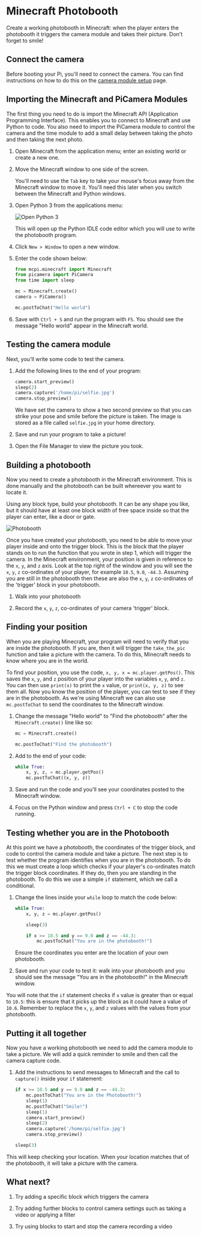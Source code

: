 # Minecraft Photobooth

Create a working photobooth in Minecraft: when the player enters the photobooth it triggers the camera module and takes their picture. Don't forget to smile!

## Connect the camera

Before booting your Pi, you'll need to connect the camera. You can find instructions on how to do this on the [camera module setup](https://www.raspberrypi.org/help/camera-module-setup/) page. 

## Importing the Minecraft and PiCamera Modules

The first thing you need to do is import the Minecraft API (Application Programming Interface). This enables you to connect to Minecraft and use Python to code. You also need to import the PiCamera module to control the camera and the time module to add a small delay between taking the photo and then taking the next photo.

1. Open Minecraft from the application menu; enter an existing world or create a new one.

1. Move the Minecraft window to one side of the screen.

    You'll need to use the `Tab` key to take your mouse's focus away from the Minecraft window to move it. You'll need this later when you switch between the Minecraft and Python windows.

1. Open Python 3 from the applications menu:

    ![Open Python 3](images/python3-app-menu.png)

    This will open up the Python IDLE code editor which you will use to write the photobooth program.

1. Click `New > Window` to open a new window.

1. Enter the code shown below:

	``` python
	from mcpi.minecraft import Minecraft
	from picamera import PiCamera
	from time import sleep

	mc = Minecraft.create()
    camera = PiCamera()

	mc.postToChat("Hello world")
	```

1. Save with `Ctrl + S` and run the program with `F5`. You should see the message "Hello world" appear in the Minecraft world.

## Testing the camera module

Next, you'll write some code to test the camera.

1. Add the following lines to the end of your program:

    ``` python
	camera.start_preview()
	sleep(2)
	camera.capture('/home/pi/selfie.jpg')
	camera.stop_preview()
    ```

    We have set the camera to show a two second preview so that you can strike your pose and smile before the picture is taken. The image is stored as a file called `selfie.jpg` in your home directory.

1. Save and run your program to take a picture!

1. Open the File Manager to view the picture you took.

## Building a photobooth

Now you need to create a photobooth in the Minecraft environment. This is done manually and the photobooth can be built whereever you want to locate it.

Using any block type, build your photobooth. It can be any shape you like, but it should have at least one block width of free space inside so that the player can enter, like a door or gate.

![Photobooth](images/photobooth.png)

Once you have created your photobooth, you need to be able to move your player inside and onto the trigger block. This is the block that the player stands on to run the function that you wrote in step 1, which will trigger the camera. In the Minecraft environment, your position is given in reference to the `x`, `y`, and `z` axis. Look at the top right of the window and you will see the `x`, `y`, `z` co-ordinates of your player, for example `10.5`, `9.0`, `-44.3`. Assuming you are still in the photobooth then these are also the `x`, `y`, `z` co-ordinates of the 'trigger' block in your photobooth.

1. Walk into your photobooth

1. Record the `x`, `y`, `z`, co-ordinates of your camera 'trigger' block.

## Finding your position

When you are playing Minecraft, your program will need to verify that you are inside the photobooth. If you are, then it will trigger the `take_the_pic` function and take a picture with the camera. To do this, Minecraft needs to know where you are in the world.

To find your position, you use the code, `x, y, x = mc.player.getPos()`.  This saves the `x`, `y`, and `z` position of your player into the variables `x`, `y`, and `z`.  You can then use `print(x)` to print the `x` value, or `print(x, y, z)` to see them all. Now you know the position of the player, you can test to see if they are in the photobooth. As we're using Minecraft we can also use `mc.postToChat` to send the coordinates to the Minecraft window.

1. Change the message "Hello world" to "Find the photobooth" after the `Minecraft.create()` line like so:

    ```python
    mc = Minecraft.create()

    mc.postToChat("Find the photobooth")
    ```

1. Add to the end of your code:

    ``` python
	while True:
		x, y, z, = mc.player.getPos()
		mc.postToChat((x, y, z))
    ```

1. Save and run the code and you'll see your coordinates posted to the Minecraft window.

1. Focus on the Python window and press `Ctrl + C` to stop the code running.

## Testing whether you are in the Photobooth

At this point we have a photobooth, the coordinates of the trigger block, and code to control the camera module and take a picture. The next step is to test whether the program identifies when you are in the photobooth. To do this we must create a loop which checks if your player's co-ordinates match the trigger block coordinates. If they do, then you are standing in the photobooth. To do this we use a simple `if` statement, which we call a conditional.

1. Change the lines inside your `while` loop to match the code below:

    ```python
    while True:
        x, y, z = mc.player.getPos()

    	sleep(3)

    	if x >= 10.5 and y == 9.0 and z == -44.3:
    	    mc.postToChat("You are in the photobooth!")
    ```

    Ensure the coordinates you enter are the location of your own photobooth.

1. Save and run your code to test it: walk into your photobooth and you should see the message "You are in the photobooth!" in the Minecraft window.

You will note that the `if` statement checks if `x` value is greater than or equal to `10.5`: this is ensure that it picks up the block as it could have a value of `10.6`. Remember to replace the `x`, `y`, and `z` values with the values from your photobooth.

## Putting it all together

Now you have a working photobooth we need to add the camera module to take a picture. We will add a quick reminder to smile and then call the camera capture code.

1. Add the instructions to send messages to Minecraft and the call to `capture()` inside your `if` statement:

    ```python
    if x >= 10.5 and y == 9.0 and z == -44.3:
        mc.postToChat("You are in the Photobooth!")
        sleep(1)
        mc.postToChat("Smile!")
        sleep(1)
        camera.start_preview()
        sleep(2)
        camera.capture('/home/pi/selfie.jpg')
        camera.stop_preview()

    sleep(3)
    ```

This will keep checking your location. When your location matches that of the photobooth, it will take a picture with the camera.

## What next?

1. Try adding a specific block which triggers the camera

1. Try adding further blocks to control camera settings such as taking a video or applying a filter

1. Try using blocks to start and stop the camera recording a video
